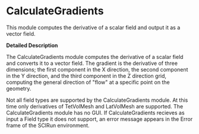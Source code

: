 # CalculateGradients

This module computes the derivative of a scalar field and output it as a vector field.

**Detailed Description**

The CalculateGradients module computes the derivative of a scalar field and converts it to a vector field. The gradient is the derivative of three dimensions; the first component in the X direction, the second component in the Y direction, and the third component in the Z direction grid, computing the general direction of "flow" at a specific point on the geometry.

Not all field types are supported by the CalculateGradients module. At this time only derivatives of TetVolMesh and LatVolMesh are supported. The CalculateGradients module has no GUI. If CalculateGradients recieves as input a Field type it does not support, an error message appears in the Error frame of the SCIRun environment.
